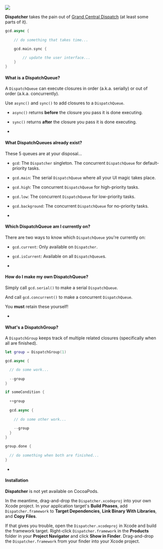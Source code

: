 <img src="http://i.imgur.com/w30RRFf.jpg"/>

**Dispatcher** takes the pain out of [Grand Central Dispatch](https://developer.apple.com/library/mac/documentation/performance/reference/gcd_libdispatch_ref/Reference/reference.html) (at least some parts of it).

```Swift
gcd.async {
	
	// do something that takes time...

	gcd.main.sync {

		// update the user interface...
	}
}
```

#### What is a DispatchQueue?

A `DispatchQueue` can execute closures in order (a.k.a. serially) or out of order (a.k.a. concurrently).

Use `async()` and `sync()` to add closures to a `DispatchQueue`.

* `async()` returns **before** the closure you pass it is done executing.

* `sync()` returns **after** the closure you pass it is done executing.

-

#### What DispatchQueues already exist?

These 5 queues are at your disposal...

* `gcd`: The `Dispatcher` singleton. The concurrent `DispatchQueue` for default-priority tasks.

* `gcd.main`: The serial `DispatchQueue` where all your UI magic takes place.

* `gcd.high`: The concurrent `DispatchQueue` for high-priority tasks.

* `gcd.low`: The concurrent `DispatchQueue` for low-priority tasks.

* `gcd.background`: The concurrent `DispatchQueue` for no-priority tasks.

-

#### Which DispatchQueue am I currently on?

There are two ways to know which `DispatchQueue` you're currently on:

* `gcd.current`: Only available on `Dispatcher`.

* `gcd.isCurrent`: Available on all `DispatchQueue`s.

-

#### How do I make my own DispatchQueue?

Simply call `gcd.serial()` to make a serial `DispatchQueue`.

And call `gcd.concurrent()` to make a concurrent `DispatchQueue`.

You **must** retain these yourself!

-

#### What's a DispatchGroup?

A `DispatchGroup` keeps track of multiple related closures (specifically when all are finished).

```Swift
let group = DispatchGroup(1)

gcd.async {

  // do some work...
  
  --group
}

if someCondition {
  
  ++group
  
  gcd.async {
    
    // do some other work...
    
    --group
  }
}

group.done {
	
  // do something when both are finished...
}

```

-

#### Installation

**Dispatcher** is not yet available on CocoaPods.

In the meantime, drag-and-drop the `Dispatcher.xcodeproj` into your own Xcode project. In your application target's **Build Phases**, add `Dispatcher.framework` to **Target Dependencies**, **Link Binary With Libraries**, and **Copy Files**.

If that gives you trouble, open the `Dispatcher.xcodeproj` in Xcode and build the framework target. Right-click `Dispatcher.framework` in the **Products** folder in your **Project Navigator** and click **Show in Finder**. Drag-and-drop the `Dispatcher.framework` from your finder into your Xcode project.
